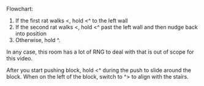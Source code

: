 Flowchart:

1. If the first rat walks <, hold <^ to the left wall
2. If the second rat walks <, hold <^ past the left wall and then nudge back into position
3. Otherwise, hold ^.

In any case, this room has a lot of RNG to deal with that is out of scope for this video.

After you start pushing block, hold <^ during the push to slide around the block.
When on the left of the block, switch to ^> to align with the stairs.
